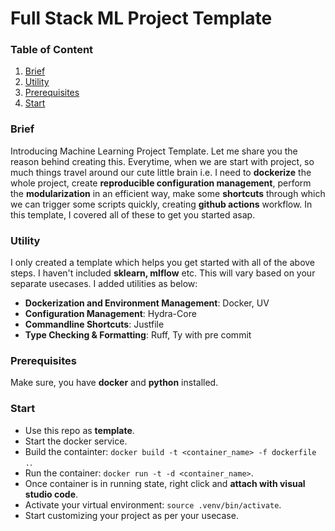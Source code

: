 # Full Stack ML Project Template

### Table of Content
1. [Brief](#brief)
2. [Utility](#utility)
3. [Prerequisites](#prerequisites)
4. [Start](#start)

### Brief

Introducing Machine Learning Project Template. Let me share you the reason behind creating this. Everytime, when we are start with project, so much things travel around our cute little brain i.e. I need to **dockerize** the whole project, create **reproducible configuration management**, perform the **modularization** in an efficient way, make some **shortcuts** through which we can trigger some scripts quickly, creating **github actions** workflow. In this template, I covered all of these to get you started asap.

### Utility

I only created a template which helps you get started with all of the above steps. I haven't included __sklearn, mlflow__ etc. This will vary based on your separate usecases. I added utilities as below:

- **Dockerization and Environment Management**: Docker, UV
- **Configuration Management**: Hydra-Core
- **Commandline Shortcuts**: Justfile
- **Type Checking & Formatting**: Ruff, Ty with pre commit

### Prerequisites

Make sure, you have **docker** and **python** installed.

### Start

- Use this repo as **template**.
- Start the docker service.
- Build the containter: `docker build -t <container_name> -f dockerfile .`.
- Run the container: `docker run -t -d <container_name>`.
- Once container is in running state, right click and **attach with visual studio code**.
- Activate your virtual environment: `source .venv/bin/activate`.
- Start customizing your project as per your usecase.